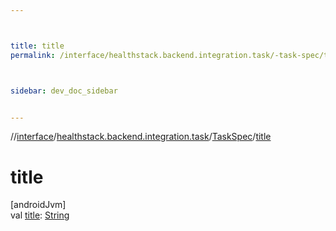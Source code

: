 ```yaml
---



title: title
permalink: /interface/healthstack.backend.integration.task/-task-spec/title.html



sidebar: dev_doc_sidebar


---
```




//[interface](/bi_interface.html)/[healthstack.backend.integration.task](../index.html)/[TaskSpec](index.html)/[title](title.html)



# title



[androidJvm]\
val [title](title.html): [String](https://kotlinlang.org/api/latest/jvm/stdlib/kotlin/-string/index.html)






